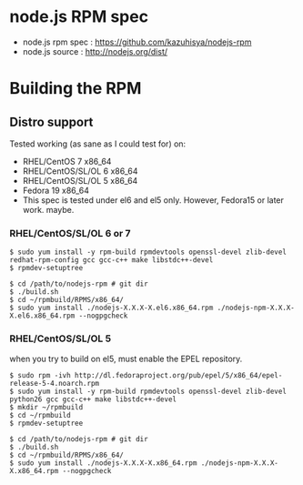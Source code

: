 #  node.js RPM spec
* node.js rpm spec : https://github.com/kazuhisya/nodejs-rpm
* node.js source   : http://nodejs.org/dist/


# Building the RPM

## Distro support

Tested working (as sane as I could test for) on:

* RHEL/CentOS 7 x86_64
* RHEL/CentOS/SL/OL 6 x86_64
* RHEL/CentOS/SL/OL 5 x86_64
* Fedora 19 x86_64
*  This spec is tested under el6 and el5 only.
However, Fedora15 or later work. maybe.

### RHEL/CentOS/SL/OL 6 or 7

    $ sudo yum install -y rpm-build rpmdevtools openssl-devel zlib-devel redhat-rpm-config gcc gcc-c++ make libstdc++-devel
    $ rpmdev-setuptree

    $ cd /path/to/nodejs-rpm # git dir
    $ ./build.sh
    $ cd ~/rpmbuild/RPMS/x86_64/
    $ sudo yum install ./nodejs-X.X.X-X.el6.x86_64.rpm ./nodejs-npm-X.X.X-X.el6.x86_64.rpm --nogpgcheck

### RHEL/CentOS/SL/OL 5

when you try to build on el5, must enable the EPEL repository.

    $ sudo rpm -ivh http://dl.fedoraproject.org/pub/epel/5/x86_64/epel-release-5-4.noarch.rpm
    $ sudo yum install -y rpm-build rpmdevtools openssl-devel zlib-devel python26 gcc gcc-c++ make libstdc++-devel
    $ mkdir ~/rpmbuild
    $ cd ~/rpmbuild
    $ rpmdev-setuptree

    $ cd /path/to/nodejs-rpm # git dir
    $ ./build.sh
    $ cd ~/rpmbuild/RPMS/x86_64/
    $ sudo yum install ./nodejs-X.X.X-X.x86_64.rpm ./nodejs-npm-X.X.X-X.x86_64.rpm --nogpgcheck
